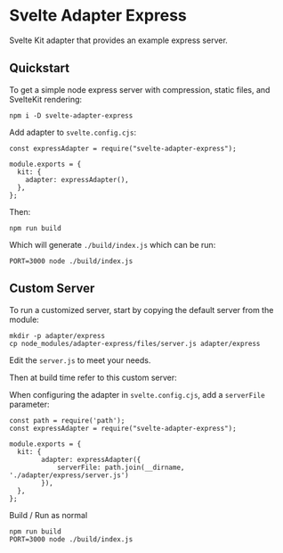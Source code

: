 # Svelte Adapter Express

Svelte Kit adapter that provides an example express server.

## Quickstart

To get a simple node express server with compression, static files, and SvelteKit rendering:

```
npm i -D svelte-adapter-express
```

Add adapter to `svelte.config.cjs`:

```
const expressAdapter = require("svelte-adapter-express");

module.exports = {
  kit: {
    adapter: expressAdapter(),
  },
};
```

Then:

```
npm run build
```

Which will generate `./build/index.js` which can be run:

```
PORT=3000 node ./build/index.js
```

## Custom Server

To run a customized server, start by copying the default server from the module:

```
mkdir -p adapter/express
cp node_modules/adapter-express/files/server.js adapter/express
```

Edit the `server.js` to meet your needs.

Then at build time refer to this custom server:

When configuring the adapter in `svelte.config.cjs`, add a `serverFile` parameter:

```
const path = require('path');
const expressAdapter = require("svelte-adapter-express");

module.exports = {
  kit: {
      	adapter: expressAdapter({
            serverFile: path.join(__dirname, './adapter/express/server.js')
        }),
  },
};
```

Build / Run as normal

```
npm run build
PORT=3000 node ./build/index.js
````


